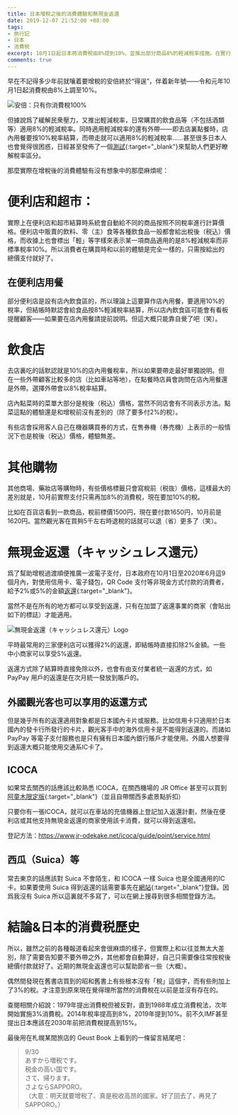 ```yaml
---
title: 日本增稅之後的消費體驗和無現金返還
date: 2019-12-07 21:52:00 +08:00
tags:
- 旅行記
- 日本
- 消費税
excerpt: 10月1日起日本將消費稅由8%提到10%，並推出部分商品8%的輕減稅率措施。在實行之前看起來有些令人困惑的稅率制度，實際體驗上也並沒有太大差別。同時推出的6個月的返還計劃——使用現金以外的方式付款可以獲得2%到5%的金額返還——似乎也可以讓民衆開心地薅政府羊毛？（誤）
comments: true
---
```


早在不記得多少年前就嚷着要增稅的安倍終於“得逞”，伴着新年號——令和元年10月1日起消費稅由8%上調至10%。

![安倍：只有你消費稅100%](https://i.loli.net/2019/12/07/DESTJUpFIcr32o7.jpg)

但據說爲了緩解民衆壓力，又推出輕減稅率，日常購買的飲食品等（不包括酒類等）適用8%的輕減稅率。同時適用輕減稅率的還有外帶——即去店裏點餐時，店內用餐要按10%稅率結算，而帶走就可以適用8%的輕減稅率……甚至很多日本人也會覺得很困惑，日經甚至發佈了一個[測試](https://vdata.nikkei.com/newsgraphics/sales-tax-quiz/){:target="_blank"}來幫助人們更好瞭解稅率區分。


那麼實際在增稅後的消費體驗有沒有想象中的那麼麻煩呢：

# 便利店和超市：

實際上在便利店和超市結算時系統會自動給不同的商品按照不同稅率進行計算價格。便利店中販賣的飲料、零（主）食等各種飲食品一般都會給出稅後（税込）價格，而收據上也會標出「輕」等字樣來表示某一項商品適用的是8%輕減稅率而非標準稅率10%。所以消費者在購買時和以前的體驗是完全一樣的，只需按給出的總價支付就好了。

## 在便利店用餐

部分便利店是設有店內飲食區的，所以理論上這要算作店內用餐，要適用10%的稅率，但結帳時默認會給食品按8%輕減稅率結算，所以店內飲食區可能會有看板提醒顧客——如果要在店內用餐請提前說明。但這大概只能靠自覺了吧（笑）。

# 飲食店

去店裏吃的話默認就是10%的店內用餐稅率，所以如果要帶走最好單獨說明。但在一些外帶顧客比較多的店（比如車站等地），在點餐時店員會詢問在店內用餐還是外帶。選擇外帶會以8%稅率結算。

店內點菜時的菜單大部分是稅後（税込）價格，當然不同店會有不同表示方法。點菜這點的體驗還是和增稅前沒有差別的（除了要多付2%的稅）。

有些店會採用客人自己在機器購買券的方式，在售券機（券売機）上表示的一般情況下也是稅後（税込）價格，體驗無差。

# 其他購物

其他商場、藥妝店等購物時，有些價格標籤只會寫稅前（税抜）價格，這樣最大的差別就是，10月前實際支付只需再加8%的消費稅，現在要加10%的稅。

比如在百貨店看到一款商品，稅前標價1500円，現在要付款1650円，10月前是1620円。當然觀光客在買夠5千左右時退稅的話就可以退（省）更多了（笑）。

# 無現金返還（キャッシュレス還元）

爲了幫助增稅過渡順便推廣一波電子支付，日本政府在10月1日至2020年6月這9個月內，對使用信用卡、電子錢包，QR Code 支付等非現金方式付款的消費者，給予2%或5%的金額[返還](https://cashless.go.jp/consumer/){:target="_blank"}。

當然不是在所有的地方都可以享受到返還，只有在加盟了返還事業的商家（會貼出如下的標誌）才能適用。

![無現金返還（キャッシュレス還元）Logo](https://i.loli.net/2019/12/07/Ct36EMjLdnR5rhl.jpg)

平時最常用的三家便利店可以獲得2%的返還，即結帳時直接扣除2%金額。一些中小商家可以享受5%返還。

返還方式除了結算時直接免除以外，也會有由支付業者統一返還的方式，如 PayPay 用戶的返還是在次月統一發放到賬戶的。

## 外國觀光客也可以享用的返還方式

但是幾乎所有的返還適用對象都是日本國內卡片或服務。比如信用卡只適用於日本國內的發卡行所發行的卡片，觀光客手中的海外信用卡是不能得到返還的。而諸如 PayPay 等電子支付服務也是只有擁有日本國內銀行賬戶才能使用。外國人想要得到返還大概只能使用交通系IC卡了。

## ICOCA

如果常去關西的話應該比較熟悉 ICOCA，在關西機場的 JR Office 甚至可以買到[阿童木限定版](https://kansaionepass.com/kf_pr/kf_pr_tw.html){:target="_blank"}（並且自帶關西多處景點折扣）

只要你有一張ICOCA，就可以在車站的充值機器上登記加入返還計劃，然後在便利店或其他支持無現金返還的商家使用該卡消費，就可以得到返還啦。

登記方法：https://www.jr-odekake.net/icoca/guide/point/service.html

## 西瓜（Suica）等

常去東京的話應該對 Suica 不會陌生，和 ICOCA 一樣 Suica 也是全國通用的IC卡。如果要使用 Suica 得到返還的話需要事先在[網站](https://www.jrepoint.jp){:target="_blank"}登錄。因爲我沒有 Suica 所以這裏就不多寫了，可以在網上搜尋到很多相關登錄方法。

# 結論&日本的消費税歷史

所以，雖然之前的各種報道看起來會很麻煩的樣子，但實際上和以往並無太大差別，除了需要告知要不要外帶之外，其他都會自動算好，自己只需要像往常按稅後總價付款就好了。近期的無現金返還也可以幫助節省一些（大概）。

偶然間發現在舊書店買到的昭和舊書上有些根本沒有「稅」這個字，而有些則加上了3%的稅。才注意到原來現在覺得理所當然的消費稅在以前是並沒有存在的。

查閱相關介紹說：1979年提出消費稅但被反對，直到1988年成立消費稅法，次年開始實施3%消費稅。2014年稅率提高到8%，2019年提到10%。前不久IMF甚至提出日本應該在2030年前把消費稅提高到15%。

最後用在札幌某間旅店的 Geust Book 上看到的一條留言結尾吧：
> 9/30<br>
> あすから増税です。<br>
> 税金の高い国です。<br>
> さて、帰ります。<br>
> さよならSAPPORO。<br>
> （大意：明天就要增税了、真是税收高昂的國家。好了回去了，再見了SAPPORO。）
